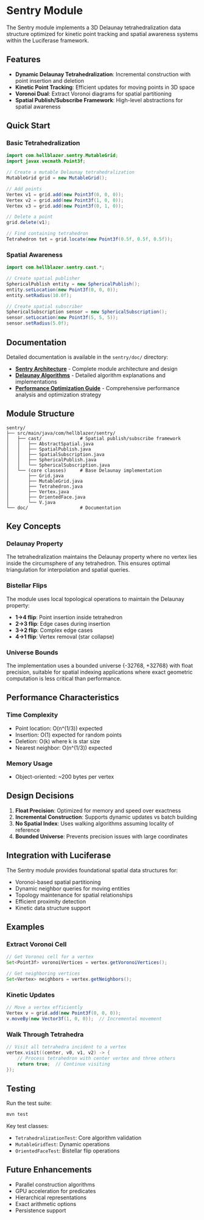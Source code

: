 # Sentry Module

The Sentry module implements a 3D Delaunay tetrahedralization data structure optimized for kinetic point tracking and spatial awareness systems within the Luciferase framework.

## Features

- **Dynamic Delaunay Tetrahedralization**: Incremental construction with point insertion and deletion
- **Kinetic Point Tracking**: Efficient updates for moving points in 3D space
- **Voronoi Dual**: Extract Voronoi diagrams for spatial partitioning
- **Spatial Publish/Subscribe Framework**: High-level abstractions for spatial awareness

## Quick Start

### Basic Tetrahedralization

```java
import com.hellblazer.sentry.MutableGrid;
import javax.vecmath.Point3f;

// Create a mutable Delaunay tetrahedralization
MutableGrid grid = new MutableGrid();

// Add points
Vertex v1 = grid.add(new Point3f(0, 0, 0));
Vertex v2 = grid.add(new Point3f(1, 0, 0));
Vertex v3 = grid.add(new Point3f(0, 1, 0));

// Delete a point
grid.delete(v1);

// Find containing tetrahedron
Tetrahedron tet = grid.locate(new Point3f(0.5f, 0.5f, 0.5f));
```

### Spatial Awareness

```java
import com.hellblazer.sentry.cast.*;

// Create spatial publisher
SphericalPublish entity = new SphericalPublish();
entity.setLocation(new Point3f(0, 0, 0));
entity.setRadius(10.0f);

// Create spatial subscriber
SphericalSubscription sensor = new SphericalSubscription();
sensor.setLocation(new Point3f(5, 5, 5));
sensor.setRadius(5.0f);
```

## Documentation

Detailed documentation is available in the `sentry/doc/` directory:

- [**Sentry Architecture**](doc/SENTRY_ARCHITECTURE.md) - Complete module architecture and design
- [**Delaunay Algorithms**](doc/DELAUNAY_ALGORITHMS.md) - Detailed algorithm explanations and implementations
- [**Performance Optimization Guide**](doc/perf/README.md) - Comprehensive performance analysis and optimization strategy

## Module Structure

```
sentry/
├── src/main/java/com/hellblazer/sentry/
│   ├── cast/              # Spatial publish/subscribe framework
│   │   ├── AbstractSpatial.java
│   │   ├── SpatialPublish.java
│   │   ├── SpatialSubscription.java
│   │   ├── SphericalPublish.java
│   │   └── SphericalSubscription.java
│   └── (core classes)     # Base Delaunay implementation
│       ├── Grid.java
│       ├── MutableGrid.java
│       ├── Tetrahedron.java
│       ├── Vertex.java
│       ├── OrientedFace.java
│       └── V.java
└── doc/                   # Documentation
```

## Key Concepts

### Delaunay Property
The tetrahedralization maintains the Delaunay property where no vertex lies inside the circumsphere of any tetrahedron. This ensures optimal triangulation for interpolation and spatial queries.

### Bistellar Flips
The module uses local topological operations to maintain the Delaunay property:
- **1→4 flip**: Point insertion inside tetrahedron
- **2→3 flip**: Edge cases during insertion
- **3→2 flip**: Complex edge cases
- **4→1 flip**: Vertex removal (star collapse)

### Universe Bounds
The implementation uses a bounded universe {-32768, +32768} with float precision, suitable for spatial indexing applications where exact geometric computation is less critical than performance.

## Performance Characteristics

### Time Complexity
- Point location: O(n^(1/3)) expected
- Insertion: O(1) expected for random points
- Deletion: O(k) where k is star size
- Nearest neighbor: O(n^(1/3)) expected

### Memory Usage
- Object-oriented: ~200 bytes per vertex

## Design Decisions

1. **Float Precision**: Optimized for memory and speed over exactness
2. **Incremental Construction**: Supports dynamic updates vs batch building
3. **No Spatial Index**: Uses walking algorithms assuming locality of reference
4. **Bounded Universe**: Prevents precision issues with large coordinates

## Integration with Luciferase

The Sentry module provides foundational spatial data structures for:
- Voronoi-based spatial partitioning
- Dynamic neighbor queries for moving entities
- Topology maintenance for spatial relationships
- Efficient proximity detection
- Kinetic data structure support

## Examples

### Extract Voronoi Cell

```java
// Get Voronoi cell for a vertex
Set<Point3f> voronoiVertices = vertex.getVoronoiVertices();

// Get neighboring vertices
Set<Vertex> neighbors = vertex.getNeighbors();
```

### Kinetic Updates

```java
// Move a vertex efficiently
Vertex v = grid.add(new Point3f(0, 0, 0));
v.moveBy(new Vector3f(1, 0, 0));  // Incremental movement
```

### Walk Through Tetrahedra

```java
// Visit all tetrahedra incident to a vertex
vertex.visit((center, v0, v1, v2) -> {
    // Process tetrahedron with center vertex and three others
    return true;  // Continue visiting
});
```

## Testing

Run the test suite:
```bash
mvn test
```

Key test classes:
- `TetrahedralizationTest`: Core algorithm validation
- `MutableGridTest`: Dynamic operations
- `OrientedFaceTest`: Bistellar flip operations

## Future Enhancements

- Parallel construction algorithms
- GPU acceleration for predicates
- Hierarchical representations
- Exact arithmetic options
- Persistence support